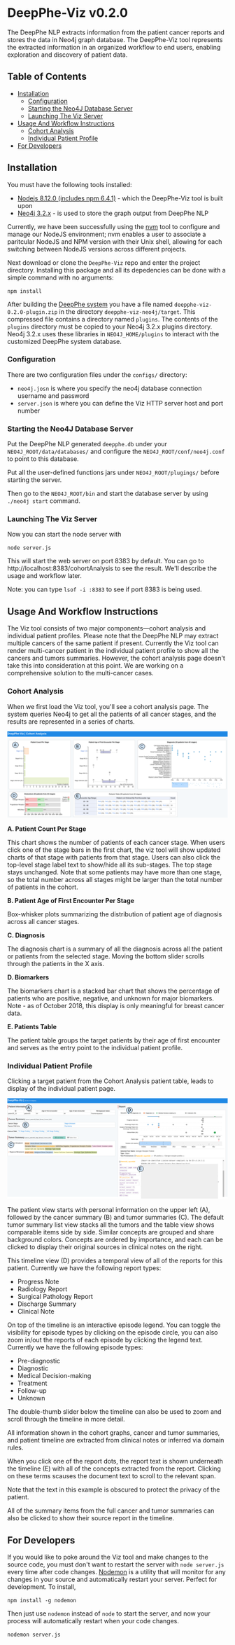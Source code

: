 # DeepPhe-Viz v0.2.0

The DeepPhe NLP extracts information from the patient cancer reports and stores the data in Neo4j graph database. The DeepPhe-Viz tool represents the extracted information in an organized workflow to end users, enabling exploration and discovery of patient data.

## Table of Contents

- [Installation](#installation)
  * [Configuration](#configuration)
  * [Starting the Neo4J Database Server](#starting-the-neo4j-database-server)
  * [Launching The Viz Server](#launching-the-viz-server)
- [Usage And Workflow Instructions](#usage-and-workflow-instructions)
  * [Cohort Analysis](#cohort-analysis)
  * [Individual Patient Profile](#individual-patient-profile)
- [For Developers](#for-developers)
  
## Installation

You must have the following tools installed:

- [Nodejs 8.12.0 (includes npm 6.4.1)](https://nodejs.org/en/download/) - which the DeepPhe-Viz tool is built upon
- [Neo4j 3.2.x](https://neo4j.com/) - is used to store the graph output from DeepPhe NLP

Currently, we have been successfully using the [nvm](https://github.com/creationix/nvm) tool to configure and manage our NodeJS environment; nvm enables a user to associate a paritcular NodeJS and NPM version with their Unix shell, allowing for each switching between NodeJS versions across different projects.

Next download or clone the `DeepPhe-Viz` repo and enter the project directory. Installing this package and all its depedencies can be done with a simple command with no arguments:

````
npm install
````

After building the [DeepPhe system](https://github.com/DeepPhe/DeepPhe-Release/blob/master/README.md) you have a file named `deepphe-viz-0.2.0-plugin.zip` in the directory `deepphe-viz-neo4j/target`.  This compressed file contains a directory named `plugins`.  The contents of the `plugins` directory must be copied to your Neo4j 3.2.x plugins directory.   Neo4j 3.2.x uses these libraries in `NEO4J_HOME/plugins` to interact with the customized DeepPhe system database.

### Configuration

There are two configuration files under the `configs/` directory: 

- `neo4j.josn` is where you specify the neo4j database connection username and password
- `server.json` is where you can define the Viz HTTP server host and port number

### Starting the Neo4J Database Server

Put the DeepPhe NLP generated `deepphe.db` under your `NEO4J_ROOT/data/databases/` and configure the `NEO4J_ROOT/conf/neo4j.conf` to point to this database.

Put all the user-defined functions jars under `NEO4J_ROOT/plugings/` before starting the server.

Then go to the `NEO4J_ROOT/bin` and start the database server by using `./neo4j start` command.

### Launching The Viz Server

Now you can start the node server with

````
node server.js
````

This will start the web server on port 8383 by default. You can go to http://localhost:8383/cohortAnalysis to see the result. We'll describe the usage and workflow later.

Note: you can type `lsof -i :8383` to see if port 8383 is being used. 

## Usage And Workflow Instructions

The Viz tool consists of two major components&mdash;cohort analysis and individual patient profiles. Please note that the DeepPhe NLP may extract multiple cancers of the same patient if present. Currently the Viz tool can render multi-cancer patient in the individual patient profile to show all the cancers and tumors summaries. However, the cohort analysis page doesn't take this into consideration at this point. We are working on a comprehensive solution to the multi-cancer cases.

### Cohort Analysis

When we first load the Viz tool, you'll see a cohort analysis page. The system queries Neo4j to get all the patients of all cancer stages, and the results are represented in a series of charts.

![Cohort Analysis](cohort_analysis.png "Cohort Analysis")

**A. Patient Count Per Stage**

This chart shows the number of patients of each cancer stage. When users click one of the stage bars in the first chart, the viz tool will show updated charts of that stage with patients from that stage. Users can also click the top-level stage label text to show/hide all its sub-stages. The top stage stays unchanged. Note that some patients may have more than one stage, so the total number across all stages might be larger than the total number of patients in the cohort. 

**B. Patient Age of First Encounter Per Stage**

Box-whisker plots summarizing the distribution of patient age of diagnosis across all cancer stages.

**C. Diagnosis**

The diagnosis chart is a summary of all the diagnosis across all the patient or patients from the selected stage. Moving the bottom slider scrolls through the patients in the X axis.

**D. Biomarkers**

The biomarkers chart is a stacked bar chart that shows the percentage of patients who are positive, negative, and unknown for major biomarkers. Note - as of October 2018, this display is only meaningful for breast cancer data.

**E. Patients Table**

The patient table groups the target patients by their age of first encounter and serves as the entry point to the individual patient profile.

### Individual Patient Profile

Clicking a target patient from the Cohort Analysis patient table, leads to display of the individual patient page.

![Individual Patient Profile](individual_patient_profile.png "Individual Patient Profile")

The patient view starts with personal information on the upper left (A), followed by the cancer summary (B)  and tumor summaries (C). The default tumor summary list view stacks all the tumors and the table view shows comparable items side by side. Similar concepts are grouped and share background colors. Concepts are ordered by importance, and each can be clicked to display their original sources in clinical notes on the right. 

This timeline view (D) provides a temporal view of all of the reports for this patient. Currently we have the following report types:

- Progress Note
- Radiology Report
- Surgical Pathology Report
- Discharge Summary
- Clinical Note

On top of the timeline is an interactive episode legend. You can toggle the visibility for episode types by clicking on the episode circle, you can also zoom in/out the reports of each episode by clicking the legend text. Currently we have the following episode types:

- Pre-diagnostic
- Diagnostic
- Medical Decision-making
- Treatment
- Follow-up
- Unknown

The double-thumb slider below the timeline  can also be used to zoom and scroll through the timeline in more detail.

All information shown in the cohort graphs, cancer and tumor summaries, and patient timeline are extracted from clinical notes or inferred via domain rules.

When you click one of the report dots, the report text is shown underneath the timeline (E) with all of the concepts extracted from the report. Clicking on these terms scauses the document text to scroll to the relevant span.

Note that the text in this example is obscured to protect the privacy of the patient. 

All of the summary items from the full cancer and tumor summaries can also be clicked to show their source report in the timeline.


## For Developers

If you would like to poke around the Viz tool and make changes to the source code, you must don't want to restart the server with `node server.js` every time after code changes. [Nodemon](https://github.com/remy/nodemon) is a utility that will monitor for any changes in your source and automatically restart your server. Perfect for development. To install, 

````
npm install -g nodemon
````

Then just use `nodemon` instead of `node` to start the server, and now your process will automatically restart when your code changes.

````
nodemon server.js
````





